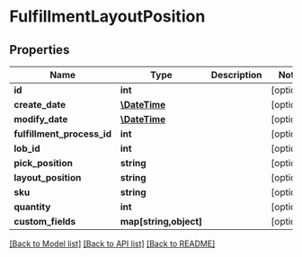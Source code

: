 # FulfillmentLayoutPosition

## Properties
Name | Type | Description | Notes
------------ | ------------- | ------------- | -------------
**id** | **int** |  | [optional] 
**create_date** | [**\DateTime**](\DateTime.md) |  | [optional] 
**modify_date** | [**\DateTime**](\DateTime.md) |  | [optional] 
**fulfillment_process_id** | **int** |  | [optional] 
**lob_id** | **int** |  | [optional] 
**pick_position** | **string** |  | [optional] 
**layout_position** | **string** |  | [optional] 
**sku** | **string** |  | [optional] 
**quantity** | **int** |  | [optional] 
**custom_fields** | **map[string,object]** |  | [optional] 

[[Back to Model list]](../README.md#documentation-for-models) [[Back to API list]](../README.md#documentation-for-api-endpoints) [[Back to README]](../README.md)


